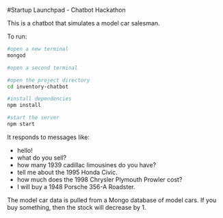 #Startup Launchpad - Chatbot Hackathon

This is a chatbot that simulates a model car salesman.

To run:
```bash
#open a new terminal
mongod

#open a second terminal

#open the project directory
cd inventory-chatbot

#install dependencies
npm install

#start the server
npm start
```

It responds to messages like:
* hello!
* what do you sell?
* how many 1939 cadillac limousines do you have?
* tell me about the 1995 Honda Civic.
* how much does the 1998 Chrysler Plymouth Prowler cost?
* I will buy a 1948 Porsche 356-A Roadster.

The model car data is pulled from a Mongo database of model cars. If you buy something, then the stock will decrease by 1.